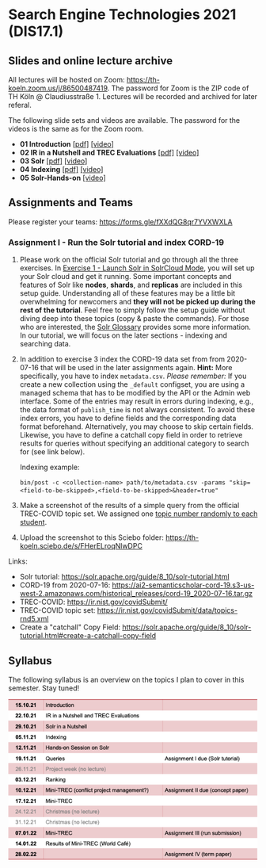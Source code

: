 # Search Engine Technologies 2021 (DIS17.1)

## Slides and online lecture archive

All lectures will be hosted on Zoom: https://th-koeln.zoom.us/j/86500487419. The password for Zoom is the ZIP code of TH Köln @ Claudiusstraße 1. Lectures will be recorded and archived for later referal.

The following slide sets and videos are available. The password for the videos is the same as for the Zoom room.

* **01 Introduction** [[pdf]](slides/DIS17-01-introduction.pdf) [[video]](https://th-koeln.sciebo.de/s/zkxwDLmIf3RnFsL)
* **02 IR in a Nutshell and TREC Evaluations** [[pdf]](slides/DIS17-02-IR-Nutshell.pdf) [[video]](https://th-koeln.sciebo.de/s/5UlwblJSHsaqzTM)
* **03 Solr** [[pdf]](slides/DIS17-03-Solr.pdf) [[video]](https://th-koeln.sciebo.de/s/LCdBeIX4P2uPicY)
* **04 Indexing** [[pdf]](slides/DIS17-04-Indexing.pdf) [[video]](https://th-koeln.sciebo.de/s/D8DZUZHCmVUMb7E)
* **05 Solr-Hands-on** [[video]](https://th-koeln.sciebo.de/s/zl6thuzMSKB9cg2)

## Assignments and Teams

Please register your teams: https://forms.gle/fXXdQG8qr7YVXWXLA 

### Assignment I - Run the Solr tutorial and index CORD-19

1. Please work on the official Solr tutorial and go through all the three exercises. In [Exercise 1 - Launch Solr in SolrCloud Mode](https://solr.apache.org/guide/8_10/solr-tutorial.html#launch-solr-in-solrcloud-mode), you will set up your Solr cloud and get it running. Some important concepts and features of Solr like **nodes**, **shards**, and **replicas** are included in this setup guide. Understanding all of these features may be a little bit overwhelming for newcomers and **they will not be picked up during the rest of the tutorial**. Feel free to simply follow the setup guide without diving deep into these topics (copy & paste the commands). For those who are interested, the [Solr Glossary](https://solr.apache.org/guide/8_10/solr-glossary.html) provides some more information. In our tutorial, we will focus on the later sections - indexing and searching data.
2. In addition to exercise 3 index the CORD-19 data set from from 2020-07-16 that will be used in the later assignments again. **Hint:** More specifically, you have to index `metadata.csv`. *Please remember:* If you create a new collection using the `_default` configset, you are using a managed schema that has to be modified by the API or the Admin web interface. Some of the entries may result in errors during indexing, e.g., the data format of `publish_time` is not always consistent. To avoid these index errors, you have to define fields and the corresponding data format beforehand. Alternatively, you may choose to skip certain fields. Likewise, you have to define a catchall copy field in order to retrieve results for queries without specifying an additional category to search for (see link below).
    
    Indexing example: 
    ```
    bin/post -c <collection-name> path/to/metadata.csv -params "skip=<field-to-be-skipped>,<field-to-be-skipped>&header=true"
    ```
3. Make a screenshot of the results of a simple query from the official TREC-COVID topic set. We assigned one [topic number randomly to each student](topic-student.md). 
4. Upload the screenshot to this Sciebo folder: https://th-koeln.sciebo.de/s/FHerELroqNlwDPC

Links: 
- Solr tutorial: https://solr.apache.org/guide/8_10/solr-tutorial.html
- CORD-19 from 2020-07-16: https://ai2-semanticscholar-cord-19.s3-us-west-2.amazonaws.com/historical_releases/cord-19_2020-07-16.tar.gz
- TREC-COVID: https://ir.nist.gov/covidSubmit/
- TREC-COVID topic set: https://ir.nist.gov/covidSubmit/data/topics-rnd5.xml
- Create a "catchall" Copy Field: https://solr.apache.org/guide/8_10/solr-tutorial.html#create-a-catchall-copy-field





## Syllabus

The following syllabus is an overview on the topics I plan to cover in this semester. Stay tuned!

![syllabus](syllabus.png)
